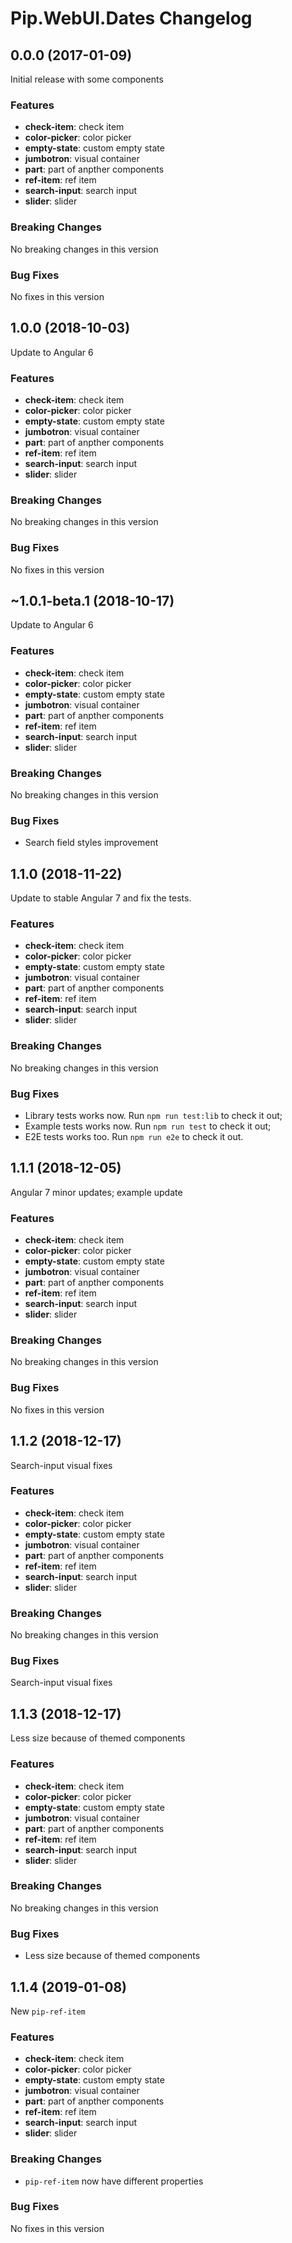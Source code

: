 # Pip.WebUI.Dates Changelog

## <a name="0.0.0"></a> 0.0.0 (2017-01-09)

Initial release with some components

### Features
* **check-item**: check item
* **color-picker**: color picker
* **empty-state**: custom empty state
* **jumbotron**: visual container
* **part**: part of anpther components
* **ref-item**: ref item
* **search-input**: search input
* **slider**: slider

### Breaking Changes
No breaking changes in this version

### Bug Fixes
No fixes in this version 

## <a name="1.0.0"></a> 1.0.0 (2018-10-03)

Update to Angular 6

### Features
* **check-item**: check item
* **color-picker**: color picker
* **empty-state**: custom empty state
* **jumbotron**: visual container
* **part**: part of anpther components
* **ref-item**: ref item
* **search-input**: search input
* **slider**: slider

### Breaking Changes
No breaking changes in this version

### Bug Fixes
No fixes in this version 

## <a name="1.0.1"></a> ~1.0.1-beta.1 (2018-10-17)

Update to Angular 6

### Features
* **check-item**: check item
* **color-picker**: color picker
* **empty-state**: custom empty state
* **jumbotron**: visual container
* **part**: part of anpther components
* **ref-item**: ref item
* **search-input**: search input
* **slider**: slider

### Breaking Changes
No breaking changes in this version

### Bug Fixes
* Search field styles improvement

## <a name="1.1.0"></a> 1.1.0 (2018-11-22)

Update to stable Angular 7 and fix the tests.

### Features
* **check-item**: check item
* **color-picker**: color picker
* **empty-state**: custom empty state
* **jumbotron**: visual container
* **part**: part of anpther components
* **ref-item**: ref item
* **search-input**: search input
* **slider**: slider

### Breaking Changes
No breaking changes in this version

### Bug Fixes
* Library tests works now. Run `npm run test:lib` to check it out;
* Example tests works now. Run `npm run test` to check it out;
* E2E tests works too. Run `npm run e2e` to check it out.

## <a name="1.1.1"></a> 1.1.1 (2018-12-05)

Angular 7 minor updates; example update

### Features
* **check-item**: check item
* **color-picker**: color picker
* **empty-state**: custom empty state
* **jumbotron**: visual container
* **part**: part of anpther components
* **ref-item**: ref item
* **search-input**: search input
* **slider**: slider

### Breaking Changes
No breaking changes in this version

### Bug Fixes
No fixes in this version

## <a name="1.1.2"></a> 1.1.2 (2018-12-17)

Search-input visual fixes

### Features
* **check-item**: check item
* **color-picker**: color picker
* **empty-state**: custom empty state
* **jumbotron**: visual container
* **part**: part of anpther components
* **ref-item**: ref item
* **search-input**: search input
* **slider**: slider

### Breaking Changes
No breaking changes in this version

### Bug Fixes
Search-input visual fixes

## <a name="1.1.3"></a> 1.1.3 (2018-12-17)

Less size because of themed components

### Features
* **check-item**: check item
* **color-picker**: color picker
* **empty-state**: custom empty state
* **jumbotron**: visual container
* **part**: part of anpther components
* **ref-item**: ref item
* **search-input**: search input
* **slider**: slider

### Breaking Changes
No breaking changes in this version

### Bug Fixes
* Less size because of themed components

## <a name="1.1.4"></a> 1.1.4 (2019-01-08)

New `pip-ref-item`

### Features
* **check-item**: check item
* **color-picker**: color picker
* **empty-state**: custom empty state
* **jumbotron**: visual container
* **part**: part of anpther components
* **ref-item**: ref item
* **search-input**: search input
* **slider**: slider

### Breaking Changes
* `pip-ref-item` now have different properties

### Bug Fixes
No fixes in this version
